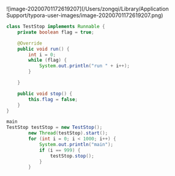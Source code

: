 

![image-20200701172619207](/Users/zongqi/Library/Application Support/typora-user-images/image-20200701172619207.png)



```java
class TestStop implements Runnable {
    private boolean flag = true;

    @Override
    public void run() {
        int i = 0;
        while (flag) {
            System.out.println("run " + i++);
        }

    }

    public void stop() {
        this.flag = false;
    }
}

main
TestStop testStop = new TestStop();
        new Thread(testStop).start();
        for (int i = 0; i < 1000; i++) {
            System.out.println("main");
            if (i == 999) {
                testStop.stop();
            }
        }

```












































































































